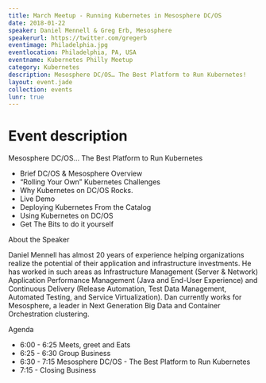 ```yaml
---
title: March Meetup - Running Kubernetes in Mesosphere DC/OS
date: 2018-01-22
speaker: Daniel Mennell & Greg Erb, Mesosphere
speakerurl: https://twitter.com/gregerb
eventimage: Philadelphia.jpg
eventlocation: Philadelphia, PA, USA
eventname: Kubernetes Philly Meetup
category: Kubernetes
description: Mesosphere DC/OS… The Best Platform to Run Kubernetes!
layout: event.jade
collection: events
lunr: true
---
```


# Event description

Mesosphere DC/OS…
The Best Platform to Run Kubernetes

- Brief DC/OS & Mesosphere Overview
- “Rolling Your Own” Kubernetes Challenges
- Why Kubernetes on DC/OS Rocks.
- Live Demo
- Deploying Kubernetes From the Catalog
- Using Kubernetes on DC/OS
- Get The Bits to do it yourself

About the Speaker

Daniel Mennell has almost 20 years of experience helping organizations realize the potential of their application and infrastructure investments. He has worked in such areas as Infrastructure Management (Server & Network) Application Performance Management (Java and End-User Experience) and Continuous Delivery (Release Automation, Test Data Management, Automated Testing, and Service Virtualization). Dan currently works for Mesosphere, a leader in Next Generation Big Data and Container Orchestration clustering.

Agenda
- 6:00 - 6:25 Meets, greet and Eats
- 6:25 - 6:30 Group Business
- 6:30 - 7:15 Mesosphere DC/OS - The Best Platform to Run Kubernetes
- 7:15 - Closing Business
